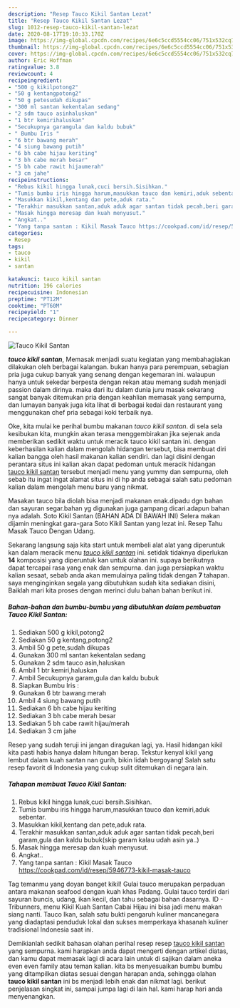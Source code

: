 ```yaml
---
description: "Resep Tauco Kikil Santan Lezat"
title: "Resep Tauco Kikil Santan Lezat"
slug: 1012-resep-tauco-kikil-santan-lezat
date: 2020-08-17T19:10:33.170Z
image: https://img-global.cpcdn.com/recipes/6e6c5ccd5554cc06/751x532cq70/tauco-kikil-santan-foto-resep-utama.jpg
thumbnail: https://img-global.cpcdn.com/recipes/6e6c5ccd5554cc06/751x532cq70/tauco-kikil-santan-foto-resep-utama.jpg
cover: https://img-global.cpcdn.com/recipes/6e6c5ccd5554cc06/751x532cq70/tauco-kikil-santan-foto-resep-utama.jpg
author: Eric Hoffman
ratingvalue: 3.8
reviewcount: 4
recipeingredient:
- "500 g kikilpotong2"
- "50 g kentangpotong2"
- "50 g petesudah dikupas"
- "300 ml santan kekentalan sedang"
- "2 sdm tauco asinhaluskan"
- "1 btr kemirihaluskan"
- "Secukupnya garamgula dan kaldu bubuk"
- " Bumbu Iris "
- "6 btr bawang merah"
- "4 siung bawang putih"
- "6 bh cabe hijau keriting"
- "3 bh cabe merah besar"
- "5 bh cabe rawit hijaumerah"
- "3 cm jahe"
recipeinstructions:
- "Rebus kikil hingga lunak,cuci bersih.Sisihkan."
- "Tumis bumbu iris hingga harum,masukkan tauco dan kemiri,aduk sebentar."
- "Masukkan kikil,kentang dan pete,aduk rata."
- "Terakhir masukkan santan,aduk aduk agar santan tidak pecah,beri garam,gula dan kaldu bubuk(skip garam kalau udah asin ya..)"
- "Masak hingga meresap dan kuah menyusut."
- "Angkat.."
- "Yang tanpa santan : Kikil Masak Tauco https://cookpad.com/id/resep/5946773-kikil-masak-tauco"
categories:
- Resep
tags:
- tauco
- kikil
- santan

katakunci: tauco kikil santan 
nutrition: 196 calories
recipecuisine: Indonesian
preptime: "PT12M"
cooktime: "PT60M"
recipeyield: "1"
recipecategory: Dinner

---
```



![Tauco Kikil Santan](https://img-global.cpcdn.com/recipes/6e6c5ccd5554cc06/751x532cq70/tauco-kikil-santan-foto-resep-utama.jpg)

<b><i>tauco kikil santan</i></b>, Memasak menjadi suatu kegiatan yang membahagiakan dilakukan oleh berbagai kalangan. bukan hanya para perempuan, sebagian pria juga cukup banyak yang senang dengan kegemaran ini. walaupun hanya untuk sekedar berpesta dengan rekan atau memang sudah menjadi passion dalam dirinya. maka dari itu dalam dunia juru masak sekarang sangat banyak ditemukan pria dengan keahlian memasak yang sempurna, dan lumayan banyak juga kita lihat di berbagai kedai dan restaurant yang menggunakan chef pria sebagai koki terbaik nya.

Oke, kita mulai ke perihal bumbu makanan <i>tauco kikil santan</i>. di sela sela kesibukan kita, mungkin akan terasa menggembirakan jika sejenak anda memberikan sedikit waktu untuk meracik tauco kikil santan ini. dengan keberhasilan kalian dalam mengolah hidangan tersebut, bisa membuat diri kalian bangga oleh hasil makanan kalian sendiri. dan lagi disini dengan perantara situs ini kalian akan dapat pedoman untuk meracik hidangan <u>tauco kikil santan</u> tersebut menjadi menu yang yummy dan sempurna, oleh sebab itu ingat ingat alamat situs ini di hp anda sebagai salah satu pedoman kalian dalam mengolah menu baru yang nikmat.

Masakan tauco bila diolah bisa menjadi makanan enak.dipadu dgn bahan dan sayuran segar.bahan yg digunakan juga gampang dicari.adapun bahan nya adalah. Soto Kikil Santan (BAHAN ADA DI BAWAH INI) Selera makan dijamin meningkat gara-gara Soto Kikil Santan yang lezat ini. Resep Tahu Masak Tauco Dengan Udang.


Sekarang langsung saja kita start untuk membeli alat alat yang diperuntuk kan dalam meracik menu <u><i>tauco kikil santan</i></u> ini. setidak tidaknya diperlukan <b>14</b> komposisi yang diperuntuk kan untuk olahan ini. supaya berikutnya dapat tercapai rasa yang enak dan sempurna. dan juga persiapkan waktu kalian sesaat, sebab anda akan memulainya paling tidak dengan <b>7</b> tahapan. saya menginginkan segala yang dibutuhkan sudah kita sediakan disini, Baiklah mari kita proses dengan merinci dulu bahan bahan berikut ini.

<!--inarticleads1-->

##### Bahan-bahan dan bumbu-bumbu yang dibutuhkan dalam pembuatan Tauco Kikil Santan:

1. Sediakan 500 g kikil,potong2
1. Sediakan 50 g kentang,potong2
1. Ambil 50 g pete,sudah dikupas
1. Gunakan 300 ml santan kekentalan sedang
1. Gunakan 2 sdm tauco asin,haluskan
1. Ambil 1 btr kemiri,haluskan
1. Ambil Secukupnya garam,gula dan kaldu bubuk
1. Siapkan  Bumbu Iris :
1. Gunakan 6 btr bawang merah
1. Ambil 4 siung bawang putih
1. Sediakan 6 bh cabe hijau keriting
1. Sediakan 3 bh cabe merah besar
1. Sediakan 5 bh cabe rawit hijau/merah
1. Sediakan 3 cm jahe


Resep yang sudah teruji ini jangan diragukan lagi, ya. Hasil hidangan kikil kita pasti habis hanya dalam hitungan berap. Tekstur kenyal kikil yang lembut dalam kuah santan nan gurih, bikin lidah bergoyang! Salah satu resep favorit di Indonesia yang cukup sulit ditemukan di negara lain. 

<!--inarticleads2-->

##### Tahapan membuat Tauco Kikil Santan:

1. Rebus kikil hingga lunak,cuci bersih.Sisihkan.
1. Tumis bumbu iris hingga harum,masukkan tauco dan kemiri,aduk sebentar.
1. Masukkan kikil,kentang dan pete,aduk rata.
1. Terakhir masukkan santan,aduk aduk agar santan tidak pecah,beri garam,gula dan kaldu bubuk(skip garam kalau udah asin ya..)
1. Masak hingga meresap dan kuah menyusut.
1. Angkat..
1. Yang tanpa santan : Kikil Masak Tauco https://cookpad.com/id/resep/5946773-kikil-masak-tauco


Tag temanmu yang doyan banget kikil! Gulai tauco merupakan perpaduan antara makanan seafood dengan kuah khas Padang. Gulai tauco terdiri dari sayuran buncis, udang, ikan kecil, dan tahu sebagai bahan dasarnya. ID - Tribunners, menu Kikil Kuah Santan Cabai Hijau ini bisa jadi menu makan siang nanti. Tauco Ikan, salah satu bukti pengaruh kuliner mancanegara yang diadaptasi penduduk lokal dan sukses memperkaya khasanah kuliner tradisional Indonesia saat ini. 

Demikianlah sedikit bahasan olahan perihal resep resep <u>tauco kikil santan</u> yang sempurna. kami harapkan anda dapat mengerti dengan artikel diatas, dan kamu dapat memasak lagi di acara lain untuk di sajikan dalam aneka even even family atau teman kalian. kita bs menyesuaikan bumbu bumbu yang ditampilkan diatas sesuai dengan harapan anda, sehingga olahan <b>tauco kikil santan</b> ini bs menjadi lebih enak dan nikmat lagi. berikut penjelasan singkat ini, sampai jumpa lagi di lain hal. kami harap hari anda menyenangkan.
